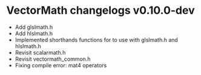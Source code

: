 # VectorMath changelogs v0.10.0-dev
- Add glslmath.h
- Add hlslmath.h
- Implemented shorthands functions for to use with glslmath.h and hlslmath.h
- Revisit scalarmath.h
- Revisit vectormath_common.h
- Fixing compile error: mat4 operators